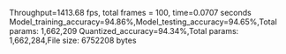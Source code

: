 Throughput=1413.68 fps, total frames = 100, time=0.0707 seconds
Model_training_accuracy=94.86%,Model_testing_accuracy=94.65%,Total params: 1,662,209
Quantized_accuracy=94.34%,Total params: 1,662,284,File size: 6752208 bytes
